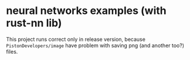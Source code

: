 # neural networks examples (with rust-nn lib)

This project runs correct only in release version, because `PistonDevelopers/image` have problem with saving png (and another too?) files.
